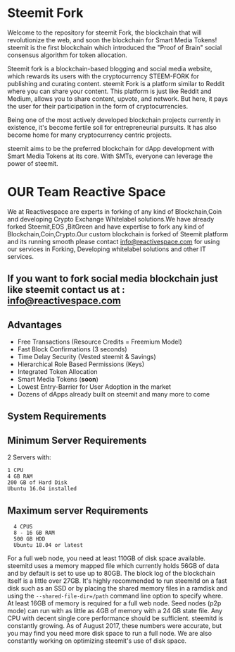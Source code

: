 # Steemit Fork

Welcome to the  repository for steemit Fork, the blockchain that will revolutionize the web, and soon the blockchain for Smart Media Tokens!
steemit is the first blockchain which introduced the "Proof of Brain" social consensus algorithm for token allocation.

Steemit fork is a blockchain-based blogging and social media website, which rewards its users with the cryptocurrency STEEM-FORK for publishing and curating content. steemit Fork is a platform similar to Reddit where you can share your content. This platform is just like Reddit and Medium, allows you to share content, upvote, and network. But here, it pays the user for their participation in the form of cryptocurrencies. 

Being one of the most actively developed blockchain projects currently in existence, it's become fertile soil for entrepreneurial pursuits. It has also become home for many cryptocurrency centric projects.

steemit aims to be the preferred blockchain for dApp development with Smart Media Tokens at its core. With SMTs, everyone can leverage the power of steemit.


# OUR Team Reactive Space

We at Reactivespace are experts in forking of any kind of Blockchain,Coin and developing Crypto Exchange  Whitelabel solutions.We have already forked Steemit,EOS ,BitGreen and have expertise to fork any kind of Blockchain,Coin,Crypto.Our custom  blockchain is forked of Steemit platform and its running smooth 
please contact info@reactivespace.com for using our services in Forking, Developing whitelabel solutions and other IT services.

## If you want to fork social media blockchain just like steemit contact us at : info@reactivespace.com


## Advantages

* Free Transactions (Resource Credits = Freemium Model)
* Fast Block Confirmations (3 seconds)
* Time Delay Security (Vested steemit & Savings)
* Hierarchical Role Based Permissions (Keys)
* Integrated Token Allocation
* Smart Media Tokens (**soon**)
* Lowest Entry-Barrier for User Adoption in the market
* Dozens of dApps already built on steemit and many more to come



## System Requirements

## Minimum Server Requirements

2 Servers with:

    1 CPU
    4 GB RAM
    200 GB of Hard Disk
    Ubuntu 16.04 installed


## Maximum server Requirements

      4 CPUS
      8 - 16 GB RAM
      500 GB HDD
      Ubuntu 18.04 or latest


For a full web node, you need at least 110GB of disk space available. steemitd uses a memory mapped file which currently holds 56GB of data and by default is set to use up to 80GB. The block log of the blockchain itself is a little over 27GB. It's highly recommended to run steemitd on a fast disk such as an SSD or by placing the shared memory files in a ramdisk and using the `--shared-file-dir=/path` command line option to specify where. At least 16GB of memory is required for a full web node. Seed nodes (p2p mode) can run with as little as 4GB of memory with a 24 GB state file. Any CPU with decent single core performance should be sufficient. steemitd is constantly growing. As of August 2017, these numbers were accurate, but you may find you need more disk space to run a full node. We are also constantly working on optimizing steemit's use of disk space.
